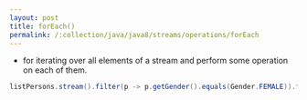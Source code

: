 ```yaml
---
layout: post
title: forEach()
permalink: /:collection/java/java8/streams/operations/forEach
---
```


* for iterating over all elements of a stream and perform some operation on each of them.

```java
listPersons.stream().filter(p -> p.getGender().equals(Gender.FEMALE)).forEach(System.out::println);
```
